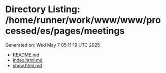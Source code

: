 # Directory Listing: /home/runner/work/www/www/processed/es/pages/meetings
Generated on: Wed May  7 05:11:19 UTC 2025

- [README.md](README.md)
- [index.html.md](index.html.md)
- [show.html.md](show.html.md)

